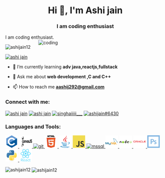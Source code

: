 <h1 align="center">Hi 👋, I'm Ashi jain</h1>
<h3 align="center">I am coding enthusiast</h3>
<img align="center">I am coding enthusiast.</h3>
<img align="right"width=400 alt="coding"src="https://www.shutterstock.com/shutterstock/photos/1986023957/display_1500/stock-photo-programmer-woman-coding-on-computer-coder-girl-1986023957.jpg">


<p align="left"> <img src="https://komarev.com/ghpvc/?username=ashijain12&label=Profile%20views&color=0e75b6&style=flat" alt="ashijain12" /> </p>

<p align="left"> <a href="https://twitter.com/ashi jain" target="blank"><img src="https://img.shields.io/twitter/follow/ashi jain?logo=twitter&style=for-the-badge" alt="ashi jain" /></a> </p>

- 🌱 I’m currently learning **adv java,reactjs,fullstack**

- 💬 Ask me about **web development ,C and C++**

- 📫 How to reach me **aashij292@gmail.com**

<h3 align="left">Connect with me:</h3>
<p align="left">
<a href="https://twitter.com/ashi jain" target="blank"><img align="center" src="https://raw.githubusercontent.com/rahuldkjain/github-profile-readme-generator/master/src/images/icons/Social/twitter.svg" alt="ashi jain" height="30" width="40" /></a>
<a href="https://linkedin.com/in/ashi jain" target="blank"><img align="center" src="https://raw.githubusercontent.com/rahuldkjain/github-profile-readme-generator/master/src/images/icons/Social/linked-in-alt.svg" alt="ashi jain" height="30" width="40" /></a>
<a href="https://instagram.com/singhaiiiii___" target="blank"><img align="center" src="https://raw.githubusercontent.com/rahuldkjain/github-profile-readme-generator/master/src/images/icons/Social/instagram.svg" alt="singhaiiiii___" height="30" width="40" /></a>
<a href="https://discord.gg/ashijain#6430" target="blank"><img align="center" src="https://raw.githubusercontent.com/rahuldkjain/github-profile-readme-generator/master/src/images/icons/Social/discord.svg" alt="ashijain#6430" height="30" width="40" /></a>
</p>

<h3 align="left">Languages and Tools:</h3>
<p align="left"> <a href="https://www.cprogramming.com/" target="_blank" rel="noreferrer"> <img src="https://raw.githubusercontent.com/devicons/devicon/master/icons/c/c-original.svg" alt="c" width="40" height="40"/> </a> <a href="https://canvasjs.com" target="_blank" rel="noreferrer"> <img src="https://raw.githubusercontent.com/Hardik0307/Hardik0307/master/assets/canvasjs-charts.svg" alt="canvasjs" width="40" height="40"/> </a> <a href="https://git-scm.com/" target="_blank" rel="noreferrer"> <img src="https://www.vectorlogo.zone/logos/git-scm/git-scm-icon.svg" alt="git" width="40" height="40"/> </a> <a href="https://www.w3.org/html/" target="_blank" rel="noreferrer"> <img src="https://raw.githubusercontent.com/devicons/devicon/master/icons/html5/html5-original-wordmark.svg" alt="html5" width="40" height="40"/> </a> <a href="https://www.java.com" target="_blank" rel="noreferrer"> <img src="https://raw.githubusercontent.com/devicons/devicon/master/icons/java/java-original.svg" alt="java" width="40" height="40"/> </a> <a href="https://developer.mozilla.org/en-US/docs/Web/JavaScript" target="_blank" rel="noreferrer"> <img src="https://raw.githubusercontent.com/devicons/devicon/master/icons/javascript/javascript-original.svg" alt="javascript" width="40" height="40"/> </a> <a href="https://www.microsoft.com/en-us/sql-server" target="_blank" rel="noreferrer"> <img src="https://www.svgrepo.com/show/303229/microsoft-sql-server-logo.svg" alt="mssql" width="40" height="40"/> </a> <a href="https://www.mysql.com/" target="_blank" rel="noreferrer"> <img src="https://raw.githubusercontent.com/devicons/devicon/master/icons/mysql/mysql-original-wordmark.svg" alt="mysql" width="40" height="40"/> </a> <a href="https://nodejs.org" target="_blank" rel="noreferrer"> <img src="https://raw.githubusercontent.com/devicons/devicon/master/icons/nodejs/nodejs-original-wordmark.svg" alt="nodejs" width="40" height="40"/> </a> <a href="https://www.oracle.com/" target="_blank" rel="noreferrer"> <img src="https://raw.githubusercontent.com/devicons/devicon/master/icons/oracle/oracle-original.svg" alt="oracle" width="40" height="40"/> </a> <a href="https://www.photoshop.com/en" target="_blank" rel="noreferrer"> <img src="https://raw.githubusercontent.com/devicons/devicon/master/icons/photoshop/photoshop-line.svg" alt="photoshop" width="40" height="40"/> </a> <a href="https://www.python.org" target="_blank" rel="noreferrer"> <img src="https://raw.githubusercontent.com/devicons/devicon/master/icons/python/python-original.svg" alt="python" width="40" height="40"/> </a> <a href="https://reactjs.org/" target="_blank" rel="noreferrer"> <img src="https://raw.githubusercontent.com/devicons/devicon/master/icons/react/react-original-wordmark.svg" alt="react" width="40" height="40"/> </a> </p>

<p><img align="left" src="https://github-readme-stats.vercel.app/api/top-langs?username=ashijain12&show_icons=true&locale=en&layout=compact" alt="ashijain12" /></p>

<p>&nbsp;<img align="center" src="https://github-readme-stats.vercel.app/api?username=ashijain12&show_icons=true&locale=en" alt="ashijain12" /></p>
